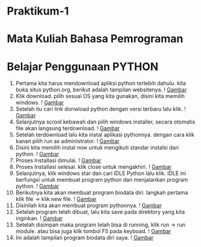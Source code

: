 # Praktikum-1
# Mata Kuliah Bahasa Pemrograman
# Belajar Penggunaan PYTHON

1. Pertama kita harus mendownload apliksi python terlebih dahulu. kita buka situs python.org, berikut adalah tampilan websitenya. 
! [Gambar](screenshotpy/step1.png)
2. Klik download. pilih sesuai OS yang kita gunakan, disini kita memilih windows. 
! [Gambar](screenshotpy/step2.png)
3. Setelah itu cari link donwload python dengan versi terbaru lalu klik.
! [Gambar](screenshotpy/step3.png)
4. Selanjutnya scrool kebawah dan pilih windows installer, secara otomatis file akan langsung terdownload.
! [Gambar](screenshotpy/step4.png)
5. Setelah terdownload lalu kita instal aplikasi pythonnya. dengan cara klik kanan pilih run as administrator.
! [Gambar](screenshotpy/step6.png)
6. Disini kita memilih instal now untuk mengikuti standar instalsi dari python.
! [Gambar](screenshotpy/step7.png)
7. Proses Installasi dimulai.
! [Gambar](screenshotpy/step8.png)
8. Proses Installasi selesai. klik close untuk mengakhiri.
! [Gambar](screenshotpy/step9.png)
9. Selanjutnya, klik windows star dan cari IDLE Python lalu klik. IDLE ini berfungsi untuk membuat program python dan menjalankan program python.
! [Gambar](screenshotpy/step10.png)
10. Berikutnya kita akan membuat program biodata diri. langkah pertama klik file -> klik new file. 
! [Gambar](screenshotpy/step11.png)
11. Disinilah kita akan membuat program pythonnya. 
! [Gambar](screenshotpy/step12.png)
12. Setelah program telah dibuat, lalu kita save pada direktory yang kita inginkan. 
! [Gambar](screenshotpy/step13.png)
13. Setelah disimpan maka program telah bisa di running, klik run -> run module. atau bisa juga klik tombol F5 pada keyboad.
! [Gambar](screenshotpy/step14.png)
14. Ini adalah tampilan program biodata diri saya.
! [Gambar](screenshotpy/step15.png)